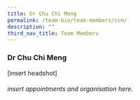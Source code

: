 ```yaml
---
title: Dr Chu Chi Meng
permalink: /team-bio/team-members/ccm/
description: ""
third_nav_title: Team Members
---
```

### Dr Chu Chi Meng

[insert headshot]
###### insert appointments and organisation here.